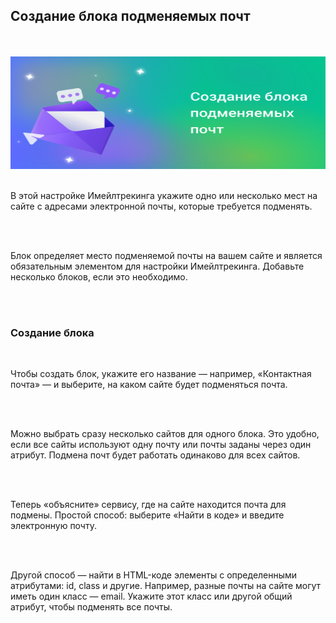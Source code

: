 ## Создание блока подменяемых почт

<br>
<br>

<img src="EmailtrackingBlockCreate.svg" alt="" width="100%" height="180px"/>

<br>
<br>

В этой настройке Имейлтрекинга укажите одно или несколько мест на сайте с адресами электронной почты, которые требуется подменять.

<br>
<br>

Блок определяет место подменяемой почты на вашем сайте и является обязательным элементом для настройки Имейлтрекинга. Добавьте несколько блоков, если это необходимо.

<br>
<br>

### Создание блока

<br>

Чтобы создать блок, укажите его название — например, «Контактная почта» — и выберите, на каком сайте будет подменяться почта. 

<br>
<br>

Можно выбрать сразу несколько сайтов для одного блока. Это удобно, если все сайты используют одну почту или почты заданы через один атрибут. Подмена почт будет работать одинаково для всех сайтов.

<br>
<br>

Теперь «объясните» сервису, где на сайте находится почта для подмены. Простой способ: выберите «Найти в коде» и введите электронную почту. 

<br>
<br>

Другой способ — найти в HTML-коде элементы с определенными атрибутами: id, class и другие. Например, разные почты на сайте могут иметь один класс — email. Укажите этот класс или другой общий атрибут, чтобы подменять все почты.